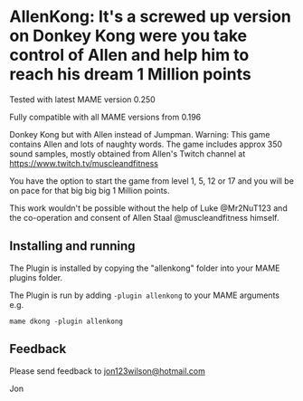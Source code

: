 # AllenKong:  It's a screwed up version on Donkey Kong were you take control of Allen and help him to reach his dream 1 Million points

Tested with latest MAME version 0.250

Fully compatible with all MAME versions from 0.196


Donkey Kong but with Allen instead of Jumpman.  Warning:  This game contains Allen and lots of naughty words.
The game includes approx 350 sound samples,  mostly obtained from Allen's Twitch channel at https://www.twitch.tv/muscleandfitness

You have the option to start the game from level 1, 5, 12 or 17 and you will be on pace for that big big big 1 Million points.

This work wouldn't be possible without the help of Luke @Mr2NuT123 and the co-operation and consent of Allen Staal @muscleandfitness himself.

  
## Installing and running
 
The Plugin is installed by copying the "allenkong" folder into your MAME plugins folder.

The Plugin is run by adding `-plugin allenkong` to your MAME arguments e.g.

```mame dkong -plugin allenkong```  


## Feedback

Please send feedback to jon123wilson@hotmail.com

Jon

